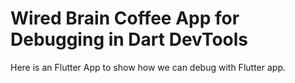 # Wired Brain Coffee App for Debugging in Dart DevTools

Here is an Flutter App to show how we can debug with Flutter app.
